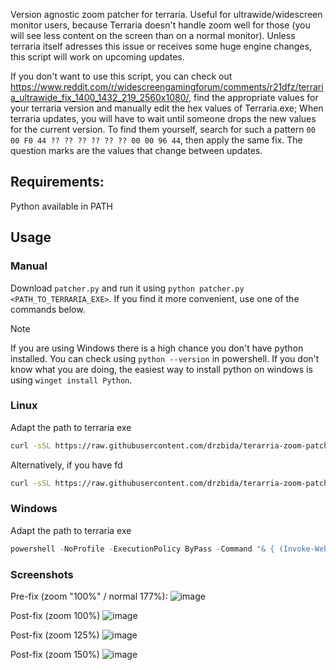 Version agnostic zoom patcher for terraria. Useful for ultrawide/widescreen monitor users, because Terraria doesn't handle zoom well for those (you will see less content on the screen than on a normal monitor). Unless terraria itself adresses this issue or receives some huge engine changes, this script will work on upcoming updates.

If you don't want to use this script, you can check out https://www.reddit.com/r/widescreengamingforum/comments/r21dfz/terraria_ultrawide_fix_1400_1432_219_2560x1080/, find the appropriate values for your terraria version and manually edit the hex values of Terraria.exe; When terraria updates, you will have to wait until someone drops the new values for the current version. To find them yourself, search for such a pattern `00 00 F0 44 ?? ?? ?? ?? ?? ?? 00 00 96 44`, then apply the same fix. The question marks are the values that change between updates. 

## Requirements:
Python available in PATH

## Usage
### Manual
Download `patcher.py` and run it using `python patcher.py <PATH_TO_TERRARIA_EXE>`. If you find it more convenient, use one of the commands below.
> [!NOTE]  
> If you are using Windows there is a high chance you don't have python installed. You can check using `python --version` in powershell. If you don't know what you are doing, the easiest way to install python on windows is using `winget install Python`.

### Linux
Adapt the path to terraria exe
```bash
curl -sSL https://raw.githubusercontent.com/drzbida/terarria-zoom-patcher/refs/heads/main/patcher.py | python - <PATH_TO_TERRARIA_EXE>
```

Alternatively, if you have fd

```bash
curl -sSL https://raw.githubusercontent.com/drzbida/terarria-zoom-patcher/refs/heads/main/patcher.py | python - $(fd Terraria.exe --base-directory / --absolute-path)
```

### Windows

Adapt the path to terraria exe
```powershell
powershell -NoProfile -ExecutionPolicy ByPass -Command "& { (Invoke-WebRequest -Uri https://raw.githubusercontent.com/drzbida/terarria-zoom-patcher/refs/heads/main/patcher.py).Content | python - '<PATH_TO_TERRARIA_EXE>' }"
```

### Screenshots
Pre-fix (zoom "100%" / normal 177%):
![image](https://github.com/user-attachments/assets/0cd47ca2-2750-4a97-9cb4-6dbf2a738eef)

Post-fix (zoom 100%)
![image](https://github.com/user-attachments/assets/cacc6de4-0017-4235-b944-55e6d7778cf5)

Post-fix (zoom 125%)
![image](https://github.com/user-attachments/assets/40eed5b0-77aa-46f9-8c1f-c509eba9d5d9)

Post-fix (zoom 150%)
![image](https://github.com/user-attachments/assets/a91b8afb-861a-47f1-b83b-92cf45f38db3)
